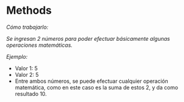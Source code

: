 # Methods

_Cómo trabajarlo:_

_Se ingresan 2 números para poder efectuar básicamente algunas operaciones matemáticas._

_Ejemplo:_

- Valor 1: 5
- Valor 2: 5
- Entre ambos números, se puede efectuar cualquier operación matemática, como en este caso es la suma de estos 2, y da como resultado 10.
